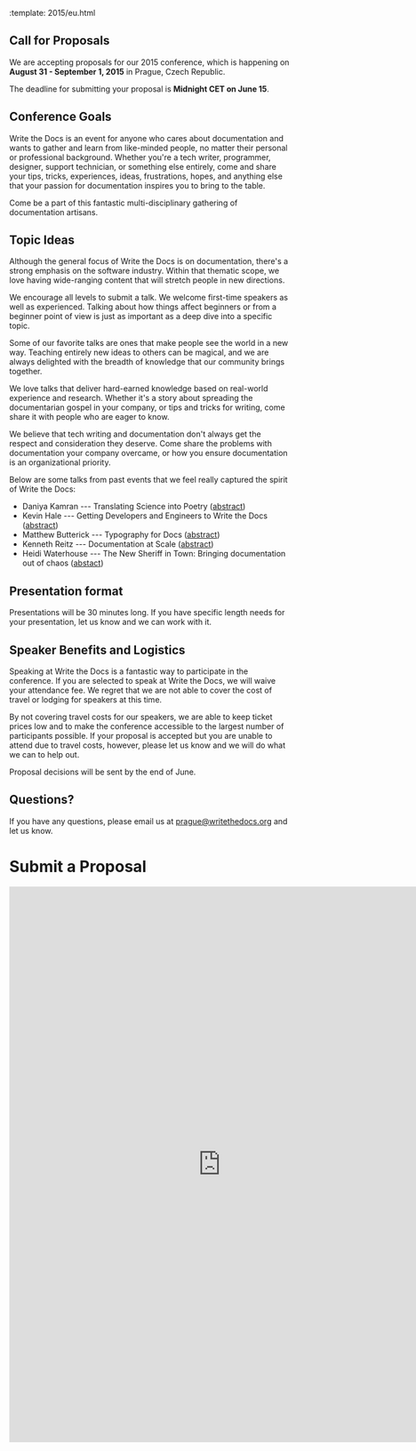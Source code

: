 :template: 2015/eu.html

## Call for Proposals

We are accepting proposals for our 2015 conference, which is happening on **August 31 - September 1, 2015** in Prague, Czech Republic.

The deadline for submitting your proposal is **Midnight CET on June 15**.

## Conference Goals

Write the Docs is an event for anyone who cares about documentation and
wants to gather and learn from like-minded people, no matter their
personal or professional background. Whether you're a tech writer,
programmer, designer, support technician, or something else entirely,
come and share your tips, tricks, experiences, ideas, frustrations,
hopes, and anything else that your passion for documentation inspires
you to bring to the table.

Come be a part of this fantastic multi-disciplinary gathering of
documentation artisans.

## Topic Ideas

Although the general focus of Write the Docs is on documentation,
there's a strong emphasis on the software industry. Within that thematic
scope, we love having wide-ranging content that will stretch people in
new directions.

We encourage all levels to submit a talk.
We welcome first-time speakers as well as experienced.
Talking about how things affect beginners or from a beginner point of view
is just as important as a deep dive into a specific topic.

Some of our favorite talks are ones that make people see the world in a new way.
Teaching entirely new ideas to others can be magical, and we are always
delighted with the breadth of knowledge that our community brings together.

We love talks that deliver hard-earned knowledge based on real-world
experience and research. Whether it's a story about spreading the
documentarian gospel in your company, or tips and tricks for writing,
come share it with people who are eager to know.

We believe that tech writing and documentation don't always get the respect and
consideration they deserve. Come share the problems with documentation your
company overcame, or how you ensure documentation is an organizational priority.

Below are some talks from past events that we feel really captured the
spirit of Write the Docs:

* Daniya Kamran --- Translating Science into Poetry
  ([abstract](http://docs.writethedocs.org/conference/talks/#daniya-kamran-translating-science-into-poetry))
* Kevin Hale --- Getting Developers and Engineers to Write the Docs
  ([abstract](http://docs.writethedocs.org/conference/talks/#kevin-hale-getting-developers-and-engineers-to-write-the-docs))
* Matthew Butterick --- Typography for Docs
  ([abstract](http://docs.writethedocs.org/conference/talks/#matthew-butterick-typography-for-docs))
* Kenneth Reitz --- Documentation at Scale
  ([abstract](http://docs.writethedocs.org/2014/na/talks/#kenneth-reitz-documentation-at-scale))
* Heidi Waterhouse --- The New Sheriff in Town: Bringing documentation
  out of chaos
  ([abstact](http://docs.writethedocs.org/2014/na/talks/#heidi-waterhouse-the-new-sheriff-in-town-bringing-documentation-out-of-chaos))

## Presentation format

Presentations will be 30 minutes long. If you have specific length needs
for your presentation, let us know and we can work with it.

## Speaker Benefits and Logistics

Speaking at Write the Docs is a fantastic way to participate in the
conference. If you are selected to speak at Write the Docs, we will waive your
attendance fee. We regret that we are not able to cover the cost of
travel or lodging for speakers at this time.

By not covering travel costs for our speakers, we are able to keep ticket prices low and to
make the conference accessible to the largest number of participants
possible. If your proposal is accepted but you are unable to attend due
to travel costs, however, please let us know and we will do what we can
to help out.

Proposal decisions will be sent by the end of June.

## Questions?

If you have any questions, please email us at
[prague@writethedocs.org](mailto:prague@writethedocs.org) and let us know.

# Submit a Proposal

<iframe src="https://docs.google.com/forms/d/1S269ntfcfNPZzBQn9XVX4NylHFcIT0rRR_WMdL9A7g0/viewform?embedded=true" width="760" height="1000" frameborder="0" marginheight="0" marginwidth="0">Loading...</iframe>
